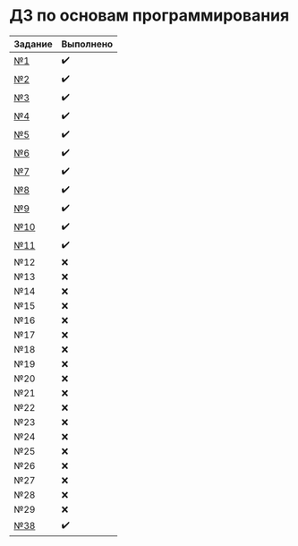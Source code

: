 # ДЗ по основам программирования

| Задание | Выполнено |
| - | - |
| [№1](tasks/1.jl) | ✔️ |
| [№2](tasks/2.jl) | ✔️ |
| [№3](tasks/3.jl) | ✔️ |
| [№4](tasks/4.jl) | ✔️ |
| [№5](tasks/5.jl) | ✔️ |
| [№6](tasks/6.jl) | ✔️ |
| [№7](tasks/7.jl) | ✔️ |
| [№8](tasks/8.jl) | ✔️ |
| [№9](tasks/9.jl) | ✔️ |
| [№10](tasks/10.jl) | ✔️ |
| [№11](tasks/11.jl) | ✔️ |
| №12 | ❌ |
| №13 | ❌ |
| №14 | ❌ |
| №15 | ❌ |
| №16 | ❌ |
| №17 | ❌ |
| №18 | ❌ |
| №19 | ❌ |
| №20 | ❌ |
| №21 | ❌ |
| №22 | ❌ |
| №23 | ❌ |
| №24 | ❌ |
| №25 | ❌ |
| №26 | ❌ |
| №27 | ❌ |
| №28 | ❌ |
| №29 | ❌ |
| [№38](tasks/38.jl) | ✔️ |
